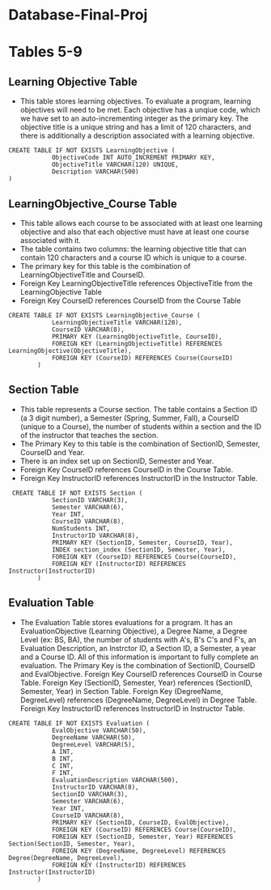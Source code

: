 # Database-Final-Proj
# Tables 5-9

## Learning Objective Table

- This table stores learning objectives. To evaluate a program, learning objectives will need to be met. Each objective has a unqiue code, which we have set to an auto-incrementing integer as the primary key. The objective title is a unique string and has a limit of 120 characters, and there is additionally a description associated with a learning objective.

```
CREATE TABLE IF NOT EXISTS LearningObjective (
            ObjectiveCode INT AUTO_INCREMENT PRIMARY KEY,
            ObjectiveTitle VARCHAR(120) UNIQUE,
            Description VARCHAR(500)
)
```

## LearningObjective_Course Table

- This table allows each course to be associated with at least one learning objective and also that each objective must have at least one course associated with it. 
- The table contains two columns: the learning objective title that can contain 120 characters and a course ID which is unique to a course. 
- The primary key for this table is the combination of LearningObjectiveTitle and CourseID. 
- Foreign Key LearningObjectiveTitle references ObjectiveTitle from the LearningObjective Table
- Foreign Key CourseID references CourseID from the Course Table

```
CREATE TABLE IF NOT EXISTS LearningObjective_Course (
            LearningObjectiveTitle VARCHAR(120),
            CourseID VARCHAR(8),
            PRIMARY KEY (LearningObjectiveTitle, CourseID),
            FOREIGN KEY (LearningObjectiveTitle) REFERENCES LearningObjective(ObjectiveTitle),
            FOREIGN KEY (CourseID) REFERENCES Course(CourseID)
        )
```

## Section Table

- This table represents a Course section. The table contains a Section ID (a 3 digit number), a Semester (Spring, Summer, Fall), a CourseID (unique to a Course), the number of students within a section and the ID of the instructor that teaches the section. 
- The Primary Key to this table is the combination of SectionID, Semester, CourseID and Year. 
- There is an index set up on SectionID, Semester and Year.
- Foreign Key CourseID references CourseID in the Course Table.
- Foreign Key InstructorID references InstructorID in the Instructor Table.

```
 CREATE TABLE IF NOT EXISTS Section (
            SectionID VARCHAR(3),
            Semester VARCHAR(6),
            Year INT,
            CourseID VARCHAR(8),
            NumStudents INT,
            InstructorID VARCHAR(8),
            PRIMARY KEY (SectionID, Semester, CourseID, Year),
            INDEX section_index (SectionID, Semester, Year),
            FOREIGN KEY (CourseID) REFERENCES Course(CourseID),
            FOREIGN KEY (InstructorID) REFERENCES Instructor(InstructorID)
        )
```

## Evaluation Table

- The Evaluation Table stores evaluations for a program. It has an EvaluationObjective (Learning Objective), a Degree Name, a Degree Level (ex: BS, BA), the number of students with A's, B's C's and F's, an Evaluation Description, an Instrctor ID, a Section ID, a Semester, a year and a Course ID. All of this information is important to fully complete an evaluation. The Primary Key is the combination of SectionID, CourseID and EvalObjective. Foreign Key CourseID references CourseID in Course Table. Foreign Key (SectionID, Semester, Year) references (SectionID, Semester, Year) in Section Table. Foreign Key (DegreeName, DegreeLevel) references (DegreeName, DegreeLevel) in Degree Table. Foreign Key InstructorID references InstructorID in Instructor Table.
```
CREATE TABLE IF NOT EXISTS Evaluation (
            EvalObjective VARCHAR(50),
            DegreeName VARCHAR(50),
            DegreeLevel VARCHAR(5),
            A INT,
            B INT,
            C INT,
            F INT,
            EvaluationDescription VARCHAR(500),
            InstructorID VARCHAR(8),
            SectionID VARCHAR(3),
            Semester VARCHAR(6),
            Year INT,
            CourseID VARCHAR(8),
            PRIMARY KEY (SectionID, CourseID, EvalObjective), 
            FOREIGN KEY (CourseID) REFERENCES Course(CourseID),
            FOREIGN KEY (SectionID, Semester, Year) REFERENCES Section(SectionID, Semester, Year), 
            FOREIGN KEY (DegreeName, DegreeLevel) REFERENCES Degree(DegreeName, DegreeLevel),
            FOREIGN KEY (InstructorID) REFERENCES Instructor(InstructorID)
        )
```